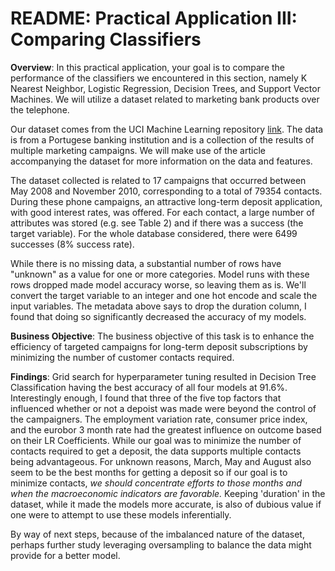# README: Practical Application III: Comparing Classifiers

**Overview**: In this practical application, your goal is to compare the performance of the classifiers we encountered in this section, namely K Nearest Neighbor, Logistic Regression, Decision Trees, and Support Vector Machines.  We will utilize a dataset related to marketing bank products over the telephone.  

Our dataset comes from the UCI Machine Learning repository [link](https://archive.ics.uci.edu/ml/datasets/bank+marketing).  The data is from a Portugese banking institution and is a collection of the results of multiple marketing campaigns.  We will make use of the article accompanying the dataset for more information on the data and features.

The dataset collected is related to 17 campaigns that occurred between May 2008 and November 2010, corresponding  to  a  total  of  79354  contacts.  During  these phone campaigns, an attractive long-term deposit application, with good interest rates, was offered. For each contact,  a  large  number  of  attributes  was  stored  (e.g.  see Table  2)  and  if  there  was  a  success  (the  target  variable). For the whole database considered, there were 6499 successes (8% success rate).

While there is no missing data, a substantial number of rows have "unknown" as a value for one or more categories. Model runs with these rows dropped made model accuracy worse, so leaving them as is. We'll convert the target variable to an integer and one hot encode and scale the input variables. The metadata above says to drop the duration column, I found that doing so significantly decreased the accuracy of my models.

**Business Objective**: The business objective of this task is to enhance the efficiency of targeted campaigns for long-term deposit subscriptions by minimizing the number of customer contacts required.

**Findings**: Grid search for hyperparameter tuning resulted in Decision Tree Classification having the best accuracy of all four models at 91.6%. Interestingly enough, I found that three of the five top factors that influenced whether or not a depoist was made were beyond the control of the campaigners. The employment variation rate, consumer price index, and the eurobor 3 month rate had the greatest influence on outcome based on their LR Coefficients. While our goal was to minimize the number of contacts required to get a deposit, the data supports multiple contacts being advantageous. For unknown reasons, March, May and August also seem to be the best months for getting a deposit so if our goal is to minimize contacts, *we should concentrate efforts to those months and when the macroeconomic indicators are favorable.* Keeping 'duration' in the dataset, while it made the models more accurate, is also of dubious value if one were to attempt to use these models inferentially.

By way of next steps, because of the imbalanced nature of the dataset, perhaps further study leveraging oversampling to balance the data might provide for a better model.
